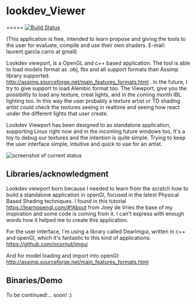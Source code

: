# lookdev_Viewer

=====
[![Build Status](https://github.com/LaurentGarcia/LookDev_VisorRT.git)](https://github.com/LaurentGarcia/LookDev_VisorRT)

(This application is free, intended to learn propose and giving the tools to the user for evaluate, compile and use their own shaders. E-mail: laurent.garcia.carro at gmail)

Lookdev viewport, is a OpenGL and c++ based application. The tool is able to load models format as .obj, fbx and all support formats than Assimp library supported. http://assimp.sourceforge.net/main_features_formats.html . In the future, I try to give support to load Alembic format too. The Viewport, give you the possibility to load any texture, creat lights, and in the coming month IBL lighting too. In this way the user probably a texture artist or TD shading artist could check the textures seeing in realtime and seeing how react under the different lights that user create.

Lookdev Viewport has been designed to as standalone application, supporting Linux right now and in the incoming future windows too, It's a toy to debug our textures and the intention is quite simple. Trying to keep the user interface simple, intuitive and quick to use for an artist.

![screenshot of current status](https://1.bp.blogspot.com/-A1wsIPfnh8E/WROO58iIZaI/AAAAAAAAQ8o/O2aWIiY5RgQ1vSWknhNNjUbbaQt3Z9nawCLcB/s1600/viewport2.jpg)

Libraries/acknowledgment
------------------------

Lookdev viewport born because I needed to learn from the scratch how to build a standalone application in openGl, focused in the latest Physical Based Shading techniques. I found in this tutorial https://learnopengl.com/#!About from Joey de Vries the base of my inspiration and some code is coming from it. I can't express with enough words how it helped me to create this application.

For the user interface, I'm using a library called DearImgui, written in c++ and openGl, which it's fantastic to this kind of applications: https://github.com/ocornut/imgui

And for model loading and import into openGl: http://assimp.sourceforge.net/main_features_formats.html

Binaries/Demo
-------------

To be continued!... soon! :)
